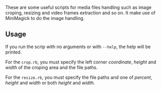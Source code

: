 These are some useful scripts for media files handling such as image croping, resizing and video frames extraction and so on.
It make use of MiniMagick to do the image handling.

## Usage

If you run the scrip with no arguments or with `--help`, the help will be printed.

For the `crop.rb`, you must specify the left corner *coordinate*, *height* and *width* of the croping area and the file paths.

For the `resize.rb`, you must specify the file paths and one of *percent*, *height* and *width* or both *height* and *width*.
